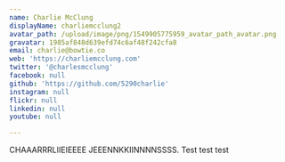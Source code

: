 ```yaml
---
name: Charlie McClung
displayName: charliemcclung2
avatar_path: /upload/image/png/1549905775959_avatar_path_avatar.png
gravatar: 1985af848d639efd74c6af48f242cfa8
email: charlie@bowtie.co
web: 'https://charliemcclung.com'
twitter: '@charlesmcclung'
facebook: null
github: 'https://github.com/5290charlie'
instagram: null
flickr: null
linkedin: null
youtube: null

---
```




<p>CHAAARRRLIIEIEEEE JEEENNKKIINNNNSSSS. Test test test</p>




